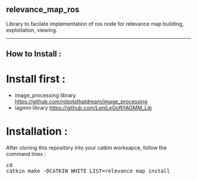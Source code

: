 ## relevance_map_ros
Library to facilate implementation of ros node for relevance map building, exploitation, viewing.

---

## How to Install :

# Install first :
- image_processing library https://github.com/robotsthatdream/image_processing
- iagmm library  https://github.com/LeniLeGoff/IAGMM_Lib

# Installation :

After cloning this repository into your catkin worksapce,
follow the command lines :
<pre>
cd <catkin workspace>
catkin_make -DCATKIN_WHITE_LIST=relevance_map install
</pre>
